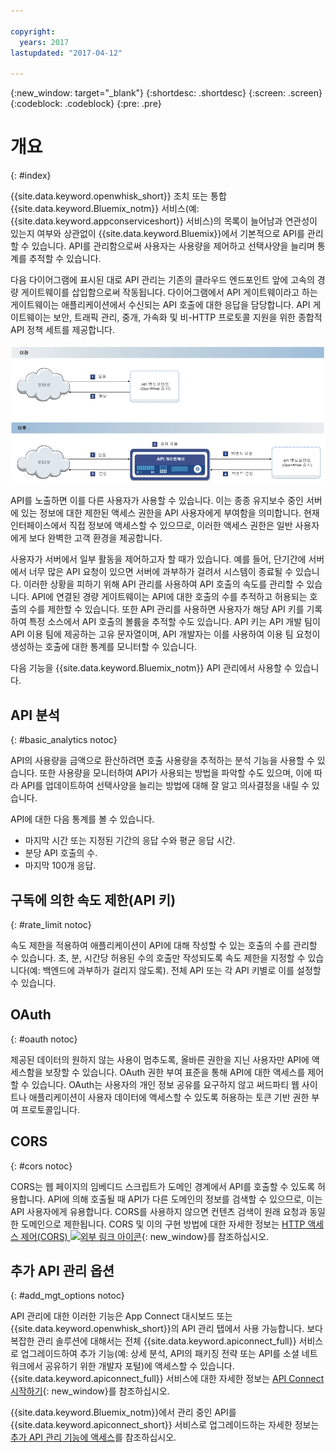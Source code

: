 ```yaml
---

copyright:
  years: 2017
lastupdated: "2017-04-12"

---
```



{:new_window: target="_blank"}
{:shortdesc: .shortdesc}
{:screen: .screen}
{:codeblock: .codeblock}
{:pre: .pre}

# 개요
{: #index}

{{site.data.keyword.openwhisk_short}} 조치 또는 통합 {{site.data.keyword.Bluemix_notm}} 서비스(예: {{site.data.keyword.appconserviceshort}} 서비스)의 목록이 늘어남과 연관성이 있는지 여부와 상관없이 {{site.data.keyword.Bluemix}}에서 기본적으로 API를 관리할 수 있습니다. API를 관리함으로써 사용자는 사용량을 제어하고 선택사양을 늘리며 통계를 추적할 수 있습니다. 

다음 다이어그램에 표시된 대로 API 관리는 기존의 클라우드 엔드포인트 앞에 고속의 경량 게이트웨이를 삽입함으로써 작동됩니다. 다이어그램에서 API 게이트웨이라고 하는 게이트웨이는 애플리케이션에서 수신되는 API 호출에 대한 응답을 담당합니다. API 게이트웨이는 보안, 트래픽 관리, 중개, 가속화 및 비-HTTP 프로토콜 지원을 위한 종합적 API 정책 세트를 제공합니다. 

![API 게이트웨이 플로우.](images/bluemix-native-apim-flow_ow.png "API 관리 플로우.")

API를 노출하면 이를 다른 사용자가 사용할 수 있습니다. 이는 종종 유지보수 중인 서버에 있는 정보에 대한 제한된 액세스 권한을 API 사용자에게 부여함을 의미합니다. 현재 인터페이스에서 직접 정보에 액세스할 수 있으므로, 이러한 액세스 권한은 일반 사용자에게 보다 완벽한 고객 환경을 제공합니다. 

사용자가 서버에서 일부 활동을 제어하고자 할 때가 있습니다. 예를 들어, 단기간에 서버에서 너무 많은 API 요청이 있으면 서버에 과부하가 걸려서 시스템이 종료될 수 있습니다. 이러한 상황을 피하기 위해 API 관리를 사용하여 API 호출의 속도를 관리할 수 있습니다. API에 연결된 경량 게이트웨이는 API에 대한 호출의 수를 추적하고 허용되는 호출의 수를 제한할 수 있습니다. 또한 API 관리를 사용하면 사용자가 해당 API 키를 기록하여 특정 소스에서 API 호출의 볼륨을 추적할 수도 있습니다. API 키는 API 개발 팀이 API 이용 팀에 제공하는 고유 문자열이며, API 개발자는 이를 사용하여 이용 팀 요청이 생성하는 호출에 대한 통계를 모니터할 수 있습니다.   

다음 기능을 {{site.data.keyword.Bluemix_notm}} API 관리에서 사용할 수 있습니다. 
## API 분석
{: #basic_analytics notoc}

API의 사용량을 금액으로 환산하려면 호출 사용량을 추적하는 분석 기능을 사용할 수 있습니다. 또한 사용량을 모니터하여 API가 사용되는 방법을 파악할 수도 있으며, 이에 따라 API를 업데이트하여 선택사양을 늘리는 방법에 대해 잘 알고 의사결정을 내릴 수 있습니다. 

API에 대한 다음 통계를 볼 수 있습니다. 
* 마지막 시간 또는 지정된 기간의 응답 수와 평균 응답 시간. 
* 분당 API 호출의 수. 
* 마지막 100개 응답. 

## 구독에 의한 속도 제한(API 키)
{: #rate_limit notoc}

속도 제한을 적용하여 애플리케이션이 API에 대해 작성할 수 있는 호출의 수를 관리할 수 있습니다. 초, 분, 시간당 허용된 수의 호출만 작성되도록 속도 제한을 지정할 수 있습니다(예: 백엔드에 과부하가 걸리지 않도록). 전체 API 또는 각 API 키별로 이를 설정할 수 있습니다. 

## OAuth
{: #oauth notoc}

제공된 데이터의 원하지 않는 사용이 멈추도록, 올바른 권한을 지닌 사용자만 API에 액세스함을 보장할 수 있습니다. OAuth 권한 부여 표준을 통해 API에 대한 액세스를 제어할 수 있습니다. OAuth는 사용자의 개인 정보 공유를 요구하지 않고 써드파티 웹 사이트나 애플리케이션이 사용자 데이터에 액세스할 수 있도록 허용하는 토큰 기반 권한 부여 프로토콜입니다. 

## CORS
{: #cors notoc}

CORS는 웹 페이지의 임베디드 스크립트가 도메인 경계에서 API를 호출할 수 있도록 허용합니다. API에 의해 호출될 때 API가 다른 도메인의 정보를 검색할 수 있으므로, 이는 API 사용자에게 유용합니다. CORS를 사용하지 않으면 컨텐츠 검색이 원래 요청과 동일한 도메인으로 제한됩니다. CORS 및 이의 구현 방법에 대한 자세한 정보는 [HTTP 액세스 제어(CORS) ![외부 링크 아이콘](../../icons/launch-glyph.svg "외부 링크 아이콘")](https://developer.mozilla.org/en-US/docs/Web/HTTP/Access_control_CORS.html){: new_window}를 참조하십시오. 

## 추가 API 관리 옵션
{: #add_mgt_options notoc}

API 관리에 대한 이러한 기능은 App Connect 대시보드 또는 {{site.data.keyword.openwhisk_short}}의 API 관리 탭에서 사용 가능합니다. 보다 복잡한 관리 솔루션에 대해서는 전체 {{site.data.keyword.apiconnect_full}} 서비스로 업그레이드하여 추가 기능(예: 상세 분석, API의 패키징 전략 또는 API를 소셜 네트워크에서 공유하기 위한 개발자 포털)에 액세스할 수 있습니다. {{site.data.keyword.apiconnect_full}} 서비스에 대한 자세한 정보는 [API Connect 시작하기](https://console.ng.bluemix.net/docs/services/apiconnect/index.html){: new_window}를 참조하십시오. 

{{site.data.keyword.Bluemix_notm}}에서 관리 중인 API를 {{site.data.keyword.apiconnect_short}} 서비스로 업그레이드하는 자세한 정보는 [추가 API 관리 기능에 액세스](upgrade.html)를 참조하십시오. 

